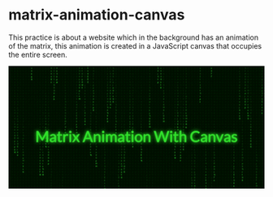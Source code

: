 # matrix-animation-canvas
This practice is about a website which in the background has an animation of the matrix, this animation is created in a JavaScript canvas that occupies the entire screen.

![Preview Website.](https://github.com/JuanWebDeveloper/matrix-animation-canvas/blob/master/images/websitePreview.jpeg)